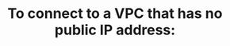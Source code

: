 ---
layout: all-exams
title: "To connect to a VPC that has no public IP address:"
blurb: "This definition is from Amazon VPC endpoint — Enables you to privately connect your VPC to supported AWS services and VPC endpoint services powered by P"
quid: 223
---